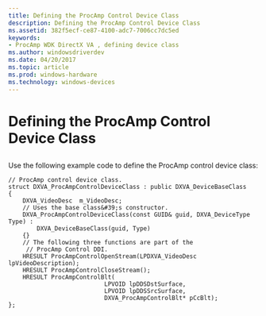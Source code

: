 ```yaml
---
title: Defining the ProcAmp Control Device Class
description: Defining the ProcAmp Control Device Class
ms.assetid: 382f5ecf-ce87-4100-adc7-7006cc7dc5ed
keywords:
- ProcAmp WDK DirectX VA , defining device class
ms.author: windowsdriverdev
ms.date: 04/20/2017
ms.topic: article
ms.prod: windows-hardware
ms.technology: windows-devices
---
```


# Defining the ProcAmp Control Device Class


## <span id="ddk_defining_the_procamp_control_device_class_gg"></span><span id="DDK_DEFINING_THE_PROCAMP_CONTROL_DEVICE_CLASS_GG"></span>


Use the following example code to define the ProcAmp control device class:

```
// ProcAmp control device class.
struct DXVA_ProcAmpControlDeviceClass : public DXVA_DeviceBaseClass
{
    DXVA_VideoDesc  m_VideoDesc;
    // Uses the base class&#39;s constructor.
    DXVA_ProcAmpControlDeviceClass(const GUID& guid, DXVA_DeviceType Type) :
        DXVA_DeviceBaseClass(guid, Type)
    {}
    // The following three functions are part of the 
     // ProcAmp Control DDI.
    HRESULT ProcAmpControlOpenStream(LPDXVA_VideoDesc lpVideoDescription);
    HRESULT ProcAmpControlCloseStream();
    HRESULT ProcAmpControlBlt(
                           LPVOID lpDDSDstSurface,
                           LPVOID lpDDSSrcSurface,
                           DXVA_ProcAmpControlBlt* pCcBlt);
};
```

 

 





